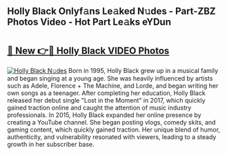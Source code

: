 ## Holly Black Onlyf𝚊ns Le𝚊ked N𝚞des - Part-ZBZ Photos Video - Hot Part Le𝚊ks eYDun

# <h2><a href="http://ab82631.deff.icu/?id=Holly+Black">🔗 New 👉🔴 Holly Black VIDEO Photos</a></h2>

[![Holly Black N𝚞des](https://i.imgur.com/rIISA9y.gif)](http://ab82631.deff.icu/?id=Holly+Black)
Born in 1995, Holly Black grew up in a musical family and began singing at a young age. She was heavily influenced by artists such as Adele, Florence + The Machine, and Lorde, and began writing her own songs as a teenager. After completing her education, Holly Black released her debut single "Lost in the Moment" in 2017, which quickly gained traction online and caught the attention of music industry professionals. In 2015, Holly Black expanded her online presence by creating a YouTube channel. She began posting vlogs, comedy skits, and gaming content, which quickly gained traction. Her unique blend of humor, authenticity, and vulnerability resonated with viewers, leading to a steady growth in her subscriber base.
